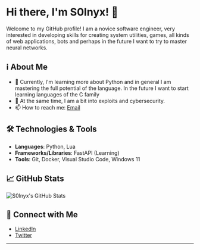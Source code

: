 # Hi there, I'm S0lnyx! 👋

Welcome to my GitHub profile! I am a novice software engineer, very interested in developing skills for creating system utilities, games, all kinds of web applications, bots and perhaps in the future I want to try to master neural networks.

## ℹ️ About Me
- 🌱 Currently, I'm learning more about Python and in general I am mastering the full potential of the language. In the future I want to start learning languages of the C family
- 🧰 At the same time, I am a bit into exploits and cybersecurity.
- 📫 How to reach me: [Email](mailto:s0lnyx.dev@gmail.com)

## 🛠️ Technologies & Tools
- **Languages**: Python, Lua
- **Frameworks/Libraries**: FastAPI (Learning)
- **Tools**: Git, Docker, Visual Studio Code, Windows 11

## 📈 GitHub Stats
![S0lnyx's GitHub Stats](https://github-readme-stats.vercel.app/api?username=S0lnyx&show_icons=true&theme=radical)

## 🔗 Connect with Me
- [LinkedIn](https://www.linkedin.com/in/s0lnyx/)
- [Twitter](https://twitter.com/s0lnyx)
---

